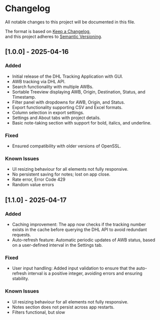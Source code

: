 # Changelog

All notable changes to this project will be documented in this file.

The format is based on [Keep a Changelog](https://keepachangelog.com/en/1.0.0/),  
and this project adheres to [Semantic Versioning](https://semver.org/spec/v2.0.0.html).

## [1.0.0] - 2025-04-16

### Added
- Initial release of the DHL Tracking Application with GUI.
- AWB tracking via DHL API.
- Search functionality with multiple AWBs.
- Sortable Treeview displaying AWB, Origin, Destination, Status, and Timestamp.
- Filter panel with dropdowns for AWB, Origin, and Status.
- Export functionality supporting CSV and Excel formats.
- Column selection in export settings.
- Settings and About tabs with project details.
- Basic note-taking section with support for bold, italics, and underline.

### Fixed
- Ensured compatibility with older versions of OpenSSL.

### Known Issues
- UI resizing behaviour for all elements not fully responsive.
- No persistent saving for notes; lost on app close.
- Rate error, Error Code 429
- Random value errors

## [1.1.0] - 2025-04-17

### Added
- Caching improvement: The app now checks if the tracking number exists in the cache before querying the DHL API to avoid redundant requests.
- Auto-refresh feature: Automatic periodic updates of AWB status, based on a user-defined interval in the Settings tab.

### Fixed
- User input handling: Added input validation to ensure that the auto-refresh interval is a positive integer, avoiding errors and ensuring stability.

### Known Issues
- UI resizing behaviour for all elements not fully responsive.
- Notes section does not persist across app restarts.
- Filters functional, but slow
